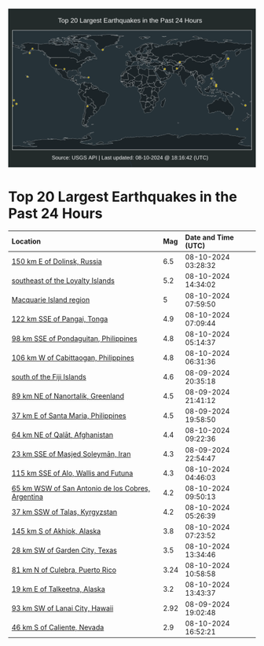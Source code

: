 ![Map](./map.png)

# Top 20 Largest Earthquakes in the Past 24 Hours

| Location | Mag | Date and Time (UTC) |
|:---|:---|:---|
| [150 km E of Dolinsk, Russia](https://earthquake.usgs.gov/earthquakes/eventpage/us6000nj9s) | 6.5 | 08-10-2024 03:28:32 |
| [southeast of the Loyalty Islands](https://earthquake.usgs.gov/earthquakes/eventpage/us6000njcy) | 5.2 | 08-10-2024 14:34:02 |
| [Macquarie Island region](https://earthquake.usgs.gov/earthquakes/eventpage/us6000njbe) | 5 | 08-10-2024 07:59:50 |
| [122 km SSE of Pangai, Tonga](https://earthquake.usgs.gov/earthquakes/eventpage/us6000njb6) | 4.9 | 08-10-2024 07:09:44 |
| [98 km SSE of Pondaguitan, Philippines](https://earthquake.usgs.gov/earthquakes/eventpage/us6000njam) | 4.8 | 08-10-2024 05:14:37 |
| [106 km W of Cabittaogan, Philippines](https://earthquake.usgs.gov/earthquakes/eventpage/us6000njb4) | 4.8 | 08-10-2024 06:31:36 |
| [south of the Fiji Islands](https://earthquake.usgs.gov/earthquakes/eventpage/us6000nj6u) | 4.6 | 08-09-2024 20:35:18 |
| [89 km NE of Nanortalik, Greenland](https://earthquake.usgs.gov/earthquakes/eventpage/us6000nj7a) | 4.5 | 08-09-2024 21:41:12 |
| [37 km E of Santa Maria, Philippines](https://earthquake.usgs.gov/earthquakes/eventpage/us6000nj6l) | 4.5 | 08-09-2024 19:58:50 |
| [64 km NE of Qalāt, Afghanistan](https://earthquake.usgs.gov/earthquakes/eventpage/us6000njbl) | 4.4 | 08-10-2024 09:22:36 |
| [23 km SSE of Masjed Soleymān, Iran](https://earthquake.usgs.gov/earthquakes/eventpage/us6000nj8f) | 4.3 | 08-09-2024 22:54:47 |
| [115 km SSE of Alo, Wallis and Futuna](https://earthquake.usgs.gov/earthquakes/eventpage/us6000njak) | 4.3 | 08-10-2024 04:46:03 |
| [65 km WSW of San Antonio de los Cobres, Argentina](https://earthquake.usgs.gov/earthquakes/eventpage/us6000njbs) | 4.2 | 08-10-2024 09:50:13 |
| [37 km SSW of Talas, Kyrgyzstan](https://earthquake.usgs.gov/earthquakes/eventpage/us6000njaq) | 4.2 | 08-10-2024 05:26:39 |
| [145 km S of Akhiok, Alaska](https://earthquake.usgs.gov/earthquakes/eventpage/ak024a8x5gr0) | 3.8 | 08-10-2024 07:23:52 |
| [28 km SW of Garden City, Texas](https://earthquake.usgs.gov/earthquakes/eventpage/tx2024pqqp) | 3.5 | 08-10-2024 13:34:46 |
| [81 km N of Culebra, Puerto Rico](https://earthquake.usgs.gov/earthquakes/eventpage/pr71457208) | 3.24 | 08-10-2024 10:58:58 |
| [19 km E of Talkeetna, Alaska](https://earthquake.usgs.gov/earthquakes/eventpage/ak024a90ubn3) | 3.2 | 08-10-2024 13:43:37 |
| [93 km SW of Lanai City, Hawaii](https://earthquake.usgs.gov/earthquakes/eventpage/hv74393251) | 2.92 | 08-09-2024 19:02:48 |
| [46 km S of Caliente, Nevada](https://earthquake.usgs.gov/earthquakes/eventpage/nn00882193) | 2.9 | 08-10-2024 16:52:21 |
